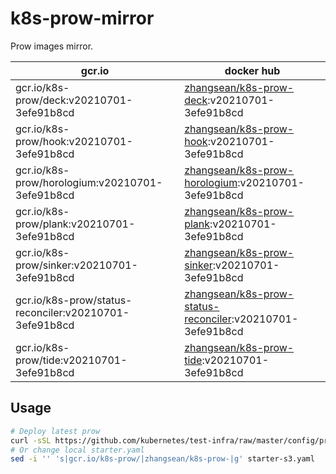 # k8s-prow-mirror

Prow images mirror.

gcr.io | docker hub
---|---
gcr.io/k8s-prow/deck:v20210701-3efe91b8cd | [zhangsean/k8s-prow-deck](https://hub.docker.com/r/zhangsean/k8s-prow-deck):v20210701-3efe91b8cd
gcr.io/k8s-prow/hook:v20210701-3efe91b8cd | [zhangsean/k8s-prow-hook](https://hub.docker.com/r/zhangsean/k8s-prow-hook):v20210701-3efe91b8cd
gcr.io/k8s-prow/horologium:v20210701-3efe91b8cd | [zhangsean/k8s-prow-horologium](https://hub.docker.com/r/zhangsean/k8s-prow-horologium):v20210701-3efe91b8cd
gcr.io/k8s-prow/plank:v20210701-3efe91b8cd | [zhangsean/k8s-prow-plank](https://hub.docker.com/r/zhangsean/k8s-prow-plank):v20210701-3efe91b8cd
gcr.io/k8s-prow/sinker:v20210701-3efe91b8cd | [zhangsean/k8s-prow-sinker](https://hub.docker.com/r/zhangsean/k8s-prow-sinker):v20210701-3efe91b8cd
gcr.io/k8s-prow/status-reconciler:v20210701-3efe91b8cd | [zhangsean/k8s-prow-status-reconciler](https://hub.docker.com/r/zhangsean/k8s-prow-status-reconciler):v20210701-3efe91b8cd
gcr.io/k8s-prow/tide:v20210701-3efe91b8cd | [zhangsean/k8s-prow-tide](https://hub.docker.com/r/zhangsean/k8s-prow-tide):v20210701-3efe91b8cd

## Usage

```bash
# Deploy latest prow
curl -sSL https://github.com/kubernetes/test-infra/raw/master/config/prow/cluster/starter-s3.yaml | sed 's|gcr.io/k8s-prow/|zhangsean/k8s-prow-|g' | kubectl apply -f -
# Or change local starter.yaml
sed -i '' 's|gcr.io/k8s-prow/|zhangsean/k8s-prow-|g' starter-s3.yaml
```
